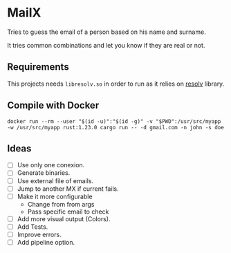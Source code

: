 # MailX

Tries to guess the email of a person based on his name and surname.

It tries common combinations and let you know if they are real or not.

## Requirements

This projects needs `libresolv.so` in order to run as it relies on [resolv](https://crates.io/crates/resolv) library.

## Compile with Docker

    docker run --rm --user "$(id -u)":"$(id -g)" -v "$PWD":/usr/src/myapp -w /usr/src/myapp rust:1.23.0 cargo run -- -d gmail.com -n john -s doe


## Ideas

- [ ] Use only one conexion.
- [ ] Generate binaries.
- [ ] Use external file of emails.
- [ ] Jump to another MX if current fails.
- [ ] Make it more configurable
    - Change from from args
    - Pass specific email to check
- [ ] Add more visual output (Colors).
- [ ] Add Tests.
- [ ] Improve errors.
- [ ] Add pipeline option.